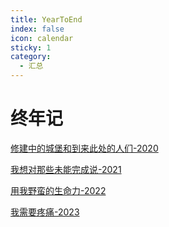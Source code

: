 ```yaml
---
title: YearToEnd
index: false
icon: calendar
sticky: 1
category:
  - 汇总
---
```


# 终年记

[修建中的城堡和到来此处的人们-2020](2020.md)

[我想对那些未能完成说-2021](2021.md)

[用我野蛮的生命力-2022](2022.md)

[我需要疼痛-2023](2023.md)
